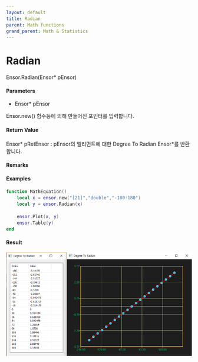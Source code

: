 ```yaml
---
layout: default
title: Radian
parent: Math functions
grand_parent: Math & Statistics
---
```


# Radian

Ensor.Radian\(Ensor\* pEnsor\)

#### Parameters

* Ensor\* pEnsor

Ensor.new\(\) 함수등에 의해 만들어진 포인터를 입력합니다.

#### Return Value

Ensor\* pRetEnsor : pEnsor의 엘리먼트에 대한 Degree To Radian Ensor\*를 반환합니다.

#### Remarks

#### Examples

```lua
function MathEquation()
	local x = ensor.new("[21]","double","-180:180")
 	local y = ensor.Radian(x)

 	ensor.Plot(x, y)
 	ensor.Table(y)
end
```

#### Result

![](./MathAPI/RadianResult.png)

